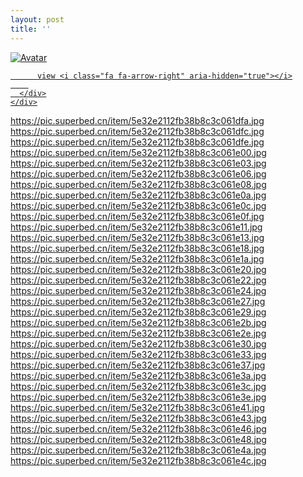```yaml
---
layout: post
title: ''
---
```


<p class="imglist">

<div class="image-container">
  <a href="https://pic.superbed.cn/item/5e32e2112fb38b8c3c061df8.jpg"  data-fancybox="images">
    <img src="https://pic3.superbed.cn/item/5df224431f8f59f4d69fef34.jpg" alt="Avatar" class="image" />
    <div class="overlay">
      <div class="text">
        
          view <i class="fa fa-arrow-right" aria-hidden="true"></i>
        
      </div>
    </div>
  </a>
</div>





https://pic.superbed.cn/item/5e32e2112fb38b8c3c061dfa.jpg
https://pic.superbed.cn/item/5e32e2112fb38b8c3c061dfc.jpg
https://pic.superbed.cn/item/5e32e2112fb38b8c3c061dfe.jpg
https://pic.superbed.cn/item/5e32e2112fb38b8c3c061e00.jpg
https://pic.superbed.cn/item/5e32e2112fb38b8c3c061e03.jpg
https://pic.superbed.cn/item/5e32e2112fb38b8c3c061e06.jpg
https://pic.superbed.cn/item/5e32e2112fb38b8c3c061e08.jpg
https://pic.superbed.cn/item/5e32e2112fb38b8c3c061e0a.jpg
https://pic.superbed.cn/item/5e32e2112fb38b8c3c061e0c.jpg
https://pic.superbed.cn/item/5e32e2112fb38b8c3c061e0f.jpg
https://pic.superbed.cn/item/5e32e2112fb38b8c3c061e11.jpg
https://pic.superbed.cn/item/5e32e2112fb38b8c3c061e13.jpg
https://pic.superbed.cn/item/5e32e2112fb38b8c3c061e18.jpg
https://pic.superbed.cn/item/5e32e2112fb38b8c3c061e1a.jpg
https://pic.superbed.cn/item/5e32e2112fb38b8c3c061e20.jpg
https://pic.superbed.cn/item/5e32e2112fb38b8c3c061e22.jpg
https://pic.superbed.cn/item/5e32e2112fb38b8c3c061e24.jpg
https://pic.superbed.cn/item/5e32e2112fb38b8c3c061e27.jpg
https://pic.superbed.cn/item/5e32e2112fb38b8c3c061e29.jpg
https://pic.superbed.cn/item/5e32e2112fb38b8c3c061e2b.jpg
https://pic.superbed.cn/item/5e32e2112fb38b8c3c061e2e.jpg
https://pic.superbed.cn/item/5e32e2112fb38b8c3c061e30.jpg
https://pic.superbed.cn/item/5e32e2112fb38b8c3c061e33.jpg
https://pic.superbed.cn/item/5e32e2112fb38b8c3c061e37.jpg
https://pic.superbed.cn/item/5e32e2112fb38b8c3c061e3a.jpg
https://pic.superbed.cn/item/5e32e2112fb38b8c3c061e3c.jpg
https://pic.superbed.cn/item/5e32e2112fb38b8c3c061e3e.jpg
https://pic.superbed.cn/item/5e32e2112fb38b8c3c061e41.jpg
https://pic.superbed.cn/item/5e32e2112fb38b8c3c061e43.jpg
https://pic.superbed.cn/item/5e32e2112fb38b8c3c061e46.jpg
https://pic.superbed.cn/item/5e32e2112fb38b8c3c061e48.jpg
https://pic.superbed.cn/item/5e32e2112fb38b8c3c061e4a.jpg
https://pic.superbed.cn/item/5e32e2112fb38b8c3c061e4c.jpg




</p>
